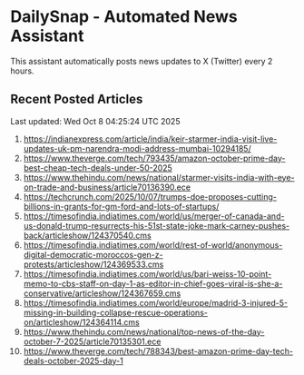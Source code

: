 # DailySnap - Automated News Assistant

This assistant automatically posts news updates to X (Twitter) every 2 hours.

## Recent Posted Articles

Last updated: Wed Oct  8 04:25:24 UTC 2025

1. https://indianexpress.com/article/india/keir-starmer-india-visit-live-updates-uk-pm-narendra-modi-address-mumbai-10294185/
2. https://www.theverge.com/tech/793435/amazon-october-prime-day-best-cheap-tech-deals-under-50-2025
3. https://www.thehindu.com/news/national/starmer-visits-india-with-eye-on-trade-and-business/article70136390.ece
4. https://techcrunch.com/2025/10/07/trumps-doe-proposes-cutting-billions-in-grants-for-gm-ford-and-lots-of-startups/
5. https://timesofindia.indiatimes.com/world/us/merger-of-canada-and-us-donald-trump-resurrects-his-51st-state-joke-mark-carney-pushes-back/articleshow/124370540.cms
6. https://timesofindia.indiatimes.com/world/rest-of-world/anonymous-digital-democratic-moroccos-gen-z-protests/articleshow/124369533.cms
7. https://timesofindia.indiatimes.com/world/us/bari-weiss-10-point-memo-to-cbs-staff-on-day-1-as-editor-in-chief-goes-viral-is-she-a-conservative/articleshow/124367659.cms
8. https://timesofindia.indiatimes.com/world/europe/madrid-3-injured-5-missing-in-building-collapse-rescue-operations-on/articleshow/124364114.cms
9. https://www.thehindu.com/news/national/top-news-of-the-day-october-7-2025/article70135301.ece
10. https://www.theverge.com/tech/788343/best-amazon-prime-day-tech-deals-october-2025-day-1
